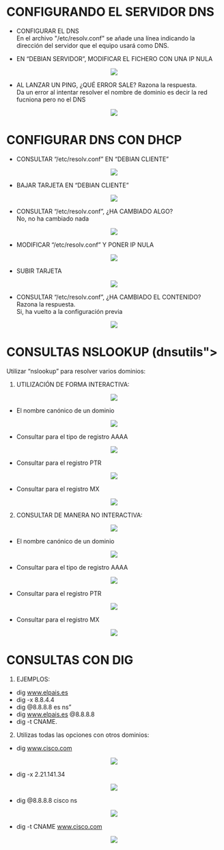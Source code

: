 # CONFIGURANDO EL SERVIDOR DNS 
  - CONFIGURAR EL DNS  
  En el archivo "/etc/resolv.conf" se añade una línea indicando la dirección del servidor que el equipo usará como DNS.  

  - EN “DEBIAN SERVIDOR”, MODIFICAR EL FICHERO CON UNA IP NULA

 <div align="center"> <img src="https://github.com/user-attachments/assets/4228ade4-169b-40e9-bf80-a6fe173ecd05"> </div>  
 
  - AL LANZAR UN PING, ¿QUÉ ERROR SALE? Razona la respuesta.  
    Da un error al intentar resolver el nombre de dominio es decir la red fucniona pero no el DNS   

<div align="center"><img src="https://github.com/user-attachments/assets/4036a553-a3ba-4501-b17f-474edd3e776a"></div>  


# CONFIGURAR DNS CON DHCP
  - CONSULTAR “/etc/resolv.conf” EN “DEBIAN CLIENTE”    

<div align="center"><img src="https://github.com/user-attachments/assets/2289f31b-dc09-4e43-b7f4-b76c8ddb3dd3"></div>  

  - BAJAR TARJETA EN “DEBIAN CLIENTE”  

<div align="center"><img src="https://github.com/user-attachments/assets/33ece6c1-b228-4c53-a09f-1966ce38e9d6"></div>  

  - CONSULTAR “/etc/resolv.conf”, ¿HA CAMBIADO ALGO?   
    No, no ha cambiado nada  

<div align="center"><img src="https://github.com/user-attachments/assets/2289f31b-dc09-4e43-b7f4-b76c8ddb3dd3"></div>  

  - MODIFICAR “/etc/resolv.conf” Y PONER IP NULA  

<div align="center"><img src="https://github.com/user-attachments/assets/56231eeb-f0e1-4dcf-983c-4d588e8fb50c"></div>  

  - SUBIR TARJETA  

<div align="center"><img src="https://github.com/user-attachments/assets/6d3df0b3-b64f-41fb-9456-7d3f070fddf9"></div>  

  - CONSULTAR “/etc/resolv.conf”, ¿HA CAMBIADO EL CONTENIDO? Razona la respuesta.  
    Si, ha vuelto a la configuración previa   

<div align="center"><img src="https://github.com/user-attachments/assets/f208bb44-210d-4f87-b477-dd43db1124dd"></div>  

# CONSULTAS NSLOOKUP (dnsutils"></div>
Utilizar “nslookup” para resolver varios dominios:  
1. UTILIZACIÓN DE FORMA INTERACTIVA:  

<div align="center"><img src="https://github.com/user-attachments/assets/394eb05c-7711-4e50-8fe0-73b745d54094"></div>  

  - El nombre canónico de un dominio  

<div align="center"><img src="https://github.com/user-attachments/assets/a4795e2f-a4e3-46c5-bb87-023cc01b8382"></div>  

  - Consultar para el tipo de registro AAAA  

<div align="center"><img src="https://github.com/user-attachments/assets/651ef880-9d94-427f-9cd7-91861505ad2d"></div>  

  - Consultar para el registro PTR  

<div align="center"><img src="https://github.com/user-attachments/assets/91762fb2-f0f2-44b7-b65f-9e0db5db259f"></div>  

  - Consultar para el registro MX  

<div align="center"><img src="https://github.com/user-attachments/assets/b6d64345-54af-4cbb-9c7a-4683f1d6c1dd"></div>  

2. CONSULTAR DE MANERA NO INTERACTIVA:  

<div align="center"><img src="https://github.com/user-attachments/assets/8f5f793e-6bc7-42c9-9224-1b4d56b49822"></div>  

  - El nombre canónico de un dominio  

<div align="center"><img src="https://github.com/user-attachments/assets/df656116-b8b9-47c9-a460-bd58eeaace24"></div>  

  - Consultar para el tipo de registro AAAA   

<div align="center"><img src="https://github.com/user-attachments/assets/c8df19a3-695a-47cc-9b59-ab1b04bdc28e"></div>  

  - Consultar para el registro PTR  

<div align="center"><img src="https://github.com/user-attachments/assets/27ab378b-16c3-4b0b-a95c-cd4ba20fb679"></div>  

  - Consultar para el registro MX  

<div align="center"><img src="https://github.com/user-attachments/assets/b4528ee7-5c93-439a-83a6-31d6fff118c1"></div>  


# CONSULTAS CON DIG
1. EJEMPLOS:
  - dig www.elpais.es
  - dig -x 8.8.4.4
  - dig @8.8.8.8 es ns” 
  - dig www.elpais.es @8.8.8.8
  - dig  -t CNAME.

2. Utilizas todas las opciones con otros dominios:
  - dig www.cisco.com  

<div align="center"><img src="https://github.com/user-attachments/assets/904ca9de-d0ed-47ba-9f02-0524363645a0"></div>    

  - dig -x 2.21.141.34  

<div align="center"><img src="https://github.com/user-attachments/assets/192076fc-d6db-4568-841a-b210213ba86f"></div>     

  - dig @8.8.8.8 cisco ns  

<div align="center"><img src="https://github.com/user-attachments/assets/a0760ca5-0920-4f4a-8839-5d90e97688b0"></div>  

  - dig -t CNAME www.cisco.com  

<div align="center"><img src="https://github.com/user-attachments/assets/f711c96d-592b-48ed-a384-4832c995aac0"></div>  
